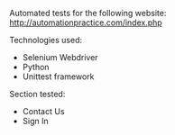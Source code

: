 Automated tests for the following website: http://automationpractice.com/index.php

Technologies used:
* Selenium Webdriver
* Python
* Unittest framework 

Section tested:
* Contact Us 
* Sign In
